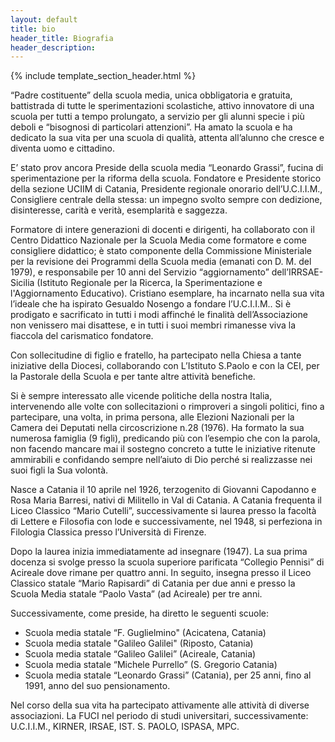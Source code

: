 ```yaml
---
layout: default
title: bio
header_title: Biografia
header_description: 
---
```


{% include template_section_header.html %}


“Padre costituente” della scuola media, unica obbligatoria e gratuita, battistrada di tutte le sperimentazioni scolastiche, attivo innovatore di una scuola per tutti a tempo prolungato, a servizio per gli alunni specie i più deboli e “bisognosi di particolari attenzioni”. Ha amato la scuola e ha dedicato la sua vita per una scuola di qualità, attenta all’alunno che cresce e diventa uomo e cittadino.

E’ stato  prov ancora Preside della scuola media “Leonardo Grassi”, fucina di sperimentazione per la riforma della scuola.
Fondatore e Presidente storico della sezione UCIIM di Catania, Presidente regionale onorario dell’U.C.I.I.M., Consigliere centrale della stessa: un impegno svolto sempre con dedizione, disinteresse, carità e verità, esemplarità e saggezza. 

Formatore di intere generazioni di docenti e dirigenti, ha collaborato con il Centro Didattico Nazionale per la Scuola Media come formatore e come consigliere didattico; è stato componente della Commissione Ministeriale per la revisione dei Programmi della Scuola media (emanati con D. M. del 1979), e responsabile per 10 anni del Servizio “aggiornamento” dell’IRRSAE-Sicilia (Istituto Regionale per la Ricerca, la Sperimentazione e l'Aggiornamento Educativo).
Cristiano esemplare, ha incarnato nella sua vita l’ideale che ha ispirato Gesualdo Nosengo a fondare l’U.C.I.I.M.. Si è prodigato e sacrificato in tutti i modi affinché le finalità dell’Associazione non venissero mai disattese, e in tutti i suoi membri rimanesse viva la fiaccola del carismatico fondatore.

Con sollecitudine di figlio e fratello, ha partecipato nella Chiesa a tante iniziative della Diocesi, collaborando con L’Istituto S.Paolo e con la CEI, per la Pastorale della Scuola e per tante altre attività benefiche.

Si è sempre interessato alle vicende politiche della nostra Italia, intervenendo alle volte con sollecitazioni o rimproveri a singoli politici, fino a partecipare, una volta, in prima persona, alle Elezioni Nazionali per la Camera dei Deputati nella circoscrizione n.28 (1976). Ha formato la sua numerosa famiglia (9 figli), predicando più con l’esempio che con la parola, non facendo mancare mai il sostegno concreto a tutte le iniziative ritenute ammirabili e confidando sempre nell’aiuto di Dio perché si realizzasse nei suoi figli la Sua volontà.

Nasce a Catania il 10 aprile nel 1926, terzogenito di Giovanni Capodanno e Rosa Maria Barresi, nativi di Militello in Val di Catania. A Catania frequenta il Liceo Classico “Mario Cutelli”, successivamente si laurea presso la facoltà di Lettere e Filosofia con lode e successivamente, nel 1948, si perfeziona in Filologia Classica presso l’Università di Firenze. 

Dopo la laurea inizia immediatamente ad insegnare (1947).  La sua prima docenza si svolge presso la 
scuola superiore parificata “Collegio Pennisi” di Acireale dove rimane per quattro anni. In seguito, insegna presso
il Liceo Classico statale “Mario Rapisardi” di Catania per due anni e presso la Scuola Media statale “Paolo Vasta” (ad Acireale) per tre anni. 

Successivamente, come preside, ha diretto le seguenti scuole:  

- Scuola media statale “F. Guglielmino" (Acicatena, Catania)
- Scuola media statale "Galileo Galilei" (Riposto, Catania)
- Scuola media statale “Galileo Galilei” (Acireale, Catania)
- Scuola media statale “Michele Purrello” (S. Gregorio Catania)
- Scuola media statale “Leonardo Grassi” (Catania), per 25 anni, fino al 1991, anno del suo pensionamento.

Nel corso della sua vita ha  partecipato attivamente alle attività di diverse associazioni. La FUCI nel periodo di studi universitari, successivamente: U.C.I.I.M., KIRNER, IRSAE, IST. S. PAOLO, ISPASA, MPC.